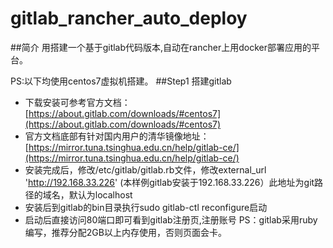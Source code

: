 # gitlab_rancher_auto_deploy
##简介
用搭建一个基于gitlab代码版本,自动在rancher上用docker部署应用的平台。

PS:以下均使用centos7虚拟机搭建。
##Step1 搭建gitlab
+ 下载安装可参考官方文档：
[https://about.gitlab.com/downloads/#centos7](https://about.gitlab.com/downloads/#centos7)
+ 官方文档底部有针对国内用户的清华镜像地址：
[https://mirror.tuna.tsinghua.edu.cn/help/gitlab-ce/](https://mirror.tuna.tsinghua.edu.cn/help/gitlab-ce/)
+ 安装完成后，修改/etc/gitlab/gitlab.rb文件，修改external_url 'http://192.168.33.226' (本样例gitlab安装于192.168.33.226）此地址为git路径的域名，默认为localhost
+ 安装后到gitlab的bin目录执行sudo gitlab-ctl reconfigure启动
+ 启动后直接访问80端口即可看到gitlab注册页,注册账号
PS：gitlab采用ruby编写，推荐分配2GB以上内存使用，否则页面会卡。

